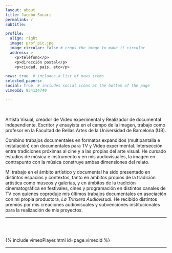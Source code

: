 ```yaml
---
layout: about
title: Jacobo Sucari
permalink: /
subtitle: 

profile:
  align: right
  image: prof_pic.jpg
  image_circular: false # crops the image to make it circular
  address: >
    <p>teléfono</p>
    <p>dirección postal</p>
    <p>ciudad, pais, etc</p>

news: true  # includes a list of news items
selected_papers:
social: true  # includes social icons at the bottom of the page
vimeoId: 954134740

---
```

<br />

Artista Visual, creador de Vídeo experimental y Realizador de documental independiente. Escritor y ensayista en el campo de la imagen, trabajo como profesor en la Facultad de Bellas Artes de la Universidad de Barcelona (UB).

Combino trabajos documentales en formatos expandidos (multipantalla e instalación) con documentales para TV y Vídeo experimental. Intersección entre tradiciones próximas al cine y a las propias del arte visual. He cursado estudios de música e instrumento y en mis audiovisuales, la imagen en contrapunto con la música construye ambas dimensiones del relato.

Mi trabajo en el ámbito artístico y documental ha sido presentado en distintos espacios y contextos, tanto en ámbitos propios de la tradición artística como museos y galerías, y en ámbitos de la tradición cinematográfica en festivales, cines y programación en distintos canales de TV con quienes coproduje mis últimos trabajos documentales en asociación con mi propia productora, _La Trinxera Audiovisual_. He recibido distintos premios por mis creaciones audiovisuales y subvenciones institucionales para la realización de mis proyectos.
<hr />
<br />
<br />

{% include vimeoPlayer.html id=page.vimeoId %}
<hr />




